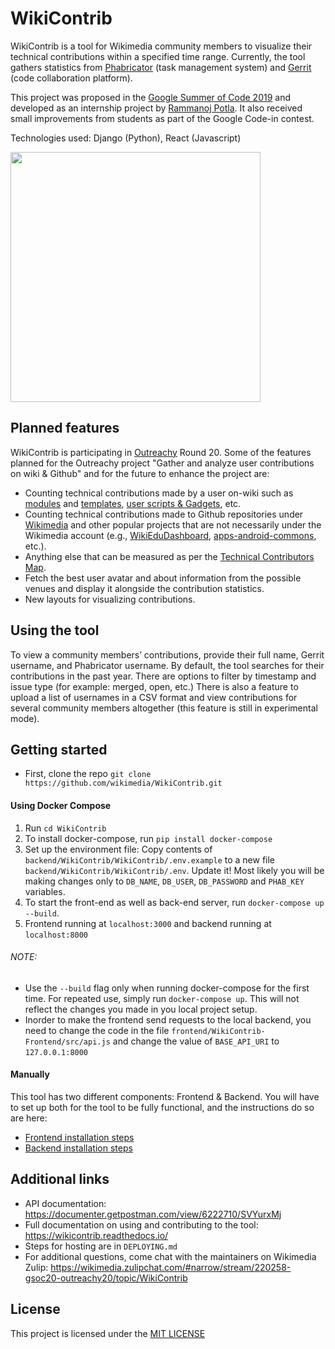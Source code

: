 # WikiContrib

WikiContrib is a tool for Wikimedia community members to visualize their technical contributions within a specified time range. Currently, the tool gathers statistics from [Phabricator](https://phabricator.wikimedia.org/) (task management system) and [Gerrit](https://gerrit.wikimedia.org/) (code collaboration platform).

This project was proposed in the [Google Summer of Code 2019](https://www.mediawiki.org/wiki/Google_Summer_of_Code/2019) and developed as an internship project by [Rammanoj Potla](https://github.com/rammanoj). It also received small improvements from students as part of the Google Code-in contest.

Technologies used: Django (Python), React (Javascript)

<img src="https://phab.wmfusercontent.org/file/data/fqbz7mddtm53ew5f7xhn/PHID-FILE-lobab5xzkuu7zxxhdmxb/wikicontrib.png?raw" width="400" />

## Planned features
WikiContrib is participating in [Outreachy](https://www.outreachy.org/) Round 20. Some of the features planned for the Outreachy project "Gather and analyze user contributions on wiki & Github" and for the future to enhance the project are:
* Counting technical contributions made by a user on-wiki such as [modules](https://www.mediawiki.org/wiki/Lua_scripting) and [templates](https://www.mediawiki.org/wiki/Help:Templates), [user scripts & Gadgets](https://www.mediawiki.org/wiki/Gadget_kitchen), etc. 
* Counting technical contributions made to Github repositories under [Wikimedia](https://github.com/wikimedia) and other popular projects that are not necessarily under the Wikimedia account (e.g., [WikiEduDashboard](https://github.com/WikiEducationFoundation/WikiEduDashboard), [apps-android-commons](https://github.com/commons-app/apps-android-commons), etc.).
* Anything else that can be measured as per the [Technical Contributors Map](https://www.mediawiki.org/wiki/Developer_Advocacy/Metrics#Technical_Contributors_Map).
* Fetch the best user avatar and about information from the possible venues and display it alongside the contribution statistics.
* New layouts for visualizing contributions.

## Using the tool
To view a community members’ contributions, provide their full name, Gerrit username, and Phabricator username. By default, the tool searches for their contributions in the past year.  There are options to filter by timestamp and issue type (for example: merged, open, etc.) 
There is also a feature to upload a list of usernames in a CSV format and view contributions for several community members altogether (this feature is still in experimental mode). 

## Getting started
- First, clone the repo `git clone https://github.com/wikimedia/WikiContrib.git`

#### Using Docker Compose
1. Run `cd WikiContrib`
2. To install docker-compose, run `pip install docker-compose`
3. Set up the environment file: Copy contents of `backend/WikiContrib/WikiContrib/.env.example` to a new file `backend/WikiContrib/WikiContrib/.env`. Update it! Most likely you will be making changes only to `DB_NAME`, `DB_USER`, `DB_PASSWORD` and `PHAB_KEY` variables.
4. To start the front-end as well as back-end server, run `docker-compose up --build`.
5. Frontend running at `localhost:3000` and backend running at `localhost:8000`
  ###### NOTE:
  - Use the `--build` flag only when running docker-compose for the first time. For repeated use, simply run `docker-compose up`. This will not reflect the changes you made in you local project setup.
  - Inorder to make the frontend send requests to the local backend, you need to change the code in the file `frontend/WikiContrib-Frontend/src/api.js` and change the value of `BASE_API_URI` to `127.0.0.1:8000`
#### Manually

 This tool has two different components: Frontend & Backend. You will have to set up both for the tool to be fully functional, and the instructions do so are here:
  * [Frontend installation steps](https://github.com/wikimedia/WikiContrib/tree/master/frontend/WikiContrib-Frontend/Install.md)
  * [Backend installation steps](https://github.com/wikimedia/WikiContrib/blob/master/backend/WikiContrib/Install.md)

## Additional links
* API documentation: https://documenter.getpostman.com/view/6222710/SVYurxMj
* Full documentation on using and contributing to the tool: https://wikicontrib.readthedocs.io/
* Steps for hosting are in `DEPLOYING.md` 
* For additional questions, come chat with the maintainers on Wikimedia Zulip: https://wikimedia.zulipchat.com/#narrow/stream/220258-gsoc20-outreachy20/topic/WikiContrib

## License
This project is licensed under the [MIT LICENSE](https://github.com/wikimedia/WikiContrib/blob/master/LICENSE)

